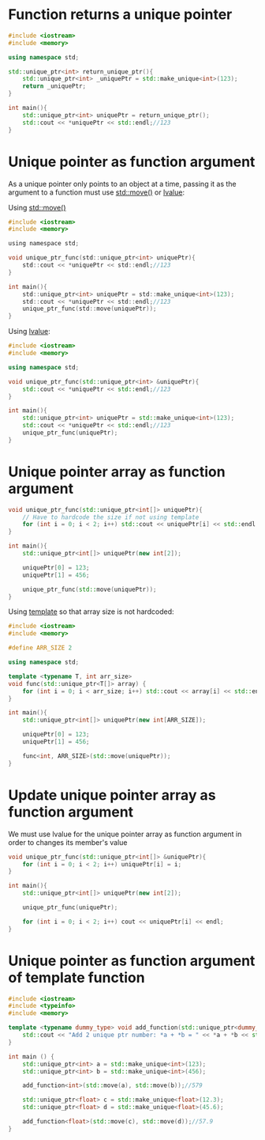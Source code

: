 # Function returns a unique pointer
```cpp
#include <iostream>
#include <memory>

using namespace std;

std::unique_ptr<int> return_unique_ptr(){
	std::unique_ptr<int> _uniquePtr = std::make_unique<int>(123);
	return _uniquePtr;
}

int main(){
	std::unique_ptr<int> uniquePtr = return_unique_ptr();
	std::cout << *uniquePtr << std::endl;//123
}
```
# Unique pointer as function argument

As a unique pointer only points to an object at a time, passing it as the argument to a function must use [std::move()](https://github.com/TranPhucVinh/Cplusplus/blob/master/Physical%20layer/Memory/Smart%20pointer/Unique%20pointer.md#using-stdmove-to-completely-move-value-from-2-unique-pointers) or [lvalue](https://github.com/TranPhucVinh/Cplusplus/blob/master/Physical%20layer/Memory/lvalue.md):

Using [std::move()](https://github.com/TranPhucVinh/Cplusplus/blob/master/Physical%20layer/Memory/Smart%20pointer/Unique%20pointer.md#using-stdmove-to-completely-move-value-from-2-unique-pointers)

```c
#include <iostream>
#include <memory>

using namespace std;

void unique_ptr_func(std::unique_ptr<int> uniquePtr){
    std::cout << *uniquePtr << std::endl;//123
}

int main(){
	std::unique_ptr<int> uniquePtr = std::make_unique<int>(123);
	std::cout << *uniquePtr << std::endl;//123
	unique_ptr_func(std::move(uniquePtr));
}
```
Using [lvalue](https://github.com/TranPhucVinh/Cplusplus/blob/master/Physical%20layer/Memory/lvalue.md):
```cpp
#include <iostream>
#include <memory>

using namespace std;

void unique_ptr_func(std::unique_ptr<int> &uniquePtr){
    std::cout << *uniquePtr << std::endl;//123
}

int main(){
	std::unique_ptr<int> uniquePtr = std::make_unique<int>(123);
	std::cout << *uniquePtr << std::endl;//123
	unique_ptr_func(uniquePtr);
}
```
# Unique pointer array as function argument
```cpp
void unique_ptr_func(std::unique_ptr<int[]> uniquePtr){
	// Have to hardcode the size if not using template
	for (int i = 0; i < 2; i++) std::cout << uniquePtr[i] << std::endl;
}

int main(){
	std::unique_ptr<int[]> uniquePtr(new int[2]);

	uniquePtr[0] = 123;
	uniquePtr[1] = 456;

	unique_ptr_func(std::move(uniquePtr));
}
```
Using [template](https://github.com/TranPhucVinh/Cplusplus/blob/master/Introduction/Function/Template.md) so that array size is not hardcoded:
```cpp
#include <iostream>
#include <memory>

#define ARR_SIZE 2

using namespace std;

template <typename T, int arr_size>
void func(std::unique_ptr<T[]> array) {
    for (int i = 0; i < arr_size; i++) std::cout << array[i] << std::endl;
}

int main(){
	std::unique_ptr<int[]> uniquePtr(new int[ARR_SIZE]);

	uniquePtr[0] = 123;
	uniquePtr[1] = 456;

	func<int, ARR_SIZE>(std::move(uniquePtr));
}
```
# Update unique pointer array as function argument
We must use lvalue for the unique pointer array as function argument in order to changes its member's value
```cpp
void unique_ptr_func(std::unique_ptr<int[]> &uniquePtr){
	for (int i = 0; i < 2; i++) uniquePtr[i] = i;
}

int main(){
	std::unique_ptr<int[]> uniquePtr(new int[2]);

	unique_ptr_func(uniquePtr);

	for (int i = 0; i < 2; i++) cout << uniquePtr[i] << endl;
}
```
# Unique pointer as function argument of template function
```cpp
#include <iostream>
#include <typeinfo>
#include <memory>

template <typename dummy_type> void add_function(std::unique_ptr<dummy_type> a, std::unique_ptr<dummy_type> b){
    std::cout << "Add 2 unique ptr number: *a + *b = " << *a + *b << std::endl;
}

int main () {
	std::unique_ptr<int> a = std::make_unique<int>(123);
	std::unique_ptr<int> b = std::make_unique<int>(456);

    add_function<int>(std::move(a), std::move(b));//579

	std::unique_ptr<float> c = std::make_unique<float>(12.3);
	std::unique_ptr<float> d = std::make_unique<float>(45.6);

	add_function<float>(std::move(c), std::move(d));//57.9
}
```
